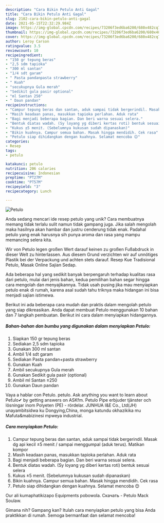 ```yaml
---
description: "Cara Bikin Petulo Anti Gagal"
title: "Cara Bikin Petulo Anti Gagal"
slug: 2102-cara-bikin-petulo-anti-gagal
date: 2021-05-15T22:32:29.984Z
image: https://img-global.cpcdn.com/recipes/73206f3ed6ba6200/680x482cq70/petulo-foto-resep-utama.jpg
thumbnail: https://img-global.cpcdn.com/recipes/73206f3ed6ba6200/680x482cq70/petulo-foto-resep-utama.jpg
cover: https://img-global.cpcdn.com/recipes/73206f3ed6ba6200/680x482cq70/petulo-foto-resep-utama.jpg
author: Leroy Carson
ratingvalue: 3.5
reviewcount: 10
recipeingredient:
- "150 gr tepung beras"
- "2,5 sdm tapioka"
- "300 ml santan"
- "1/4 sdt garam"
- " Pasta pandanpasta strawberry"
- " Kuah"
- "secukupnya Gula merah"
- "Sedikit gula pasir optional"
- "ml Santan 250"
- " Daun pandan"
recipeinstructions:
- "Campur tepung beras dan santan, aduk sampai tidak bergerindil. Masak dg api kecil ±5 menit / sampai menggumpal (aduk terus). Matikan kompor"
- "Masih keadaan panas, masukkan tapioka perlahan. Aduk rata"
- "Bagi menjadi beberapa bagian. Dan beri warna sesuai selera."
- "Bentuk diatas wadah. (Sy loyang yg diberi kertas roti) bentuk sesuai selera"
- "Kukus ±5 menit. (Sebelumnya kukusan sudah dipanaskan)"
- "Bikin kuahnya. Campur semua bahan. Masak hingga mendidih. Cek rasa"
- "Petulo siap dihidangkan dengan kuahnya. Selamat mencoba 😊"
categories:
- Resep
tags:
- petulo

katakunci: petulo 
nutrition: 206 calories
recipecuisine: Indonesian
preptime: "PT27M"
cooktime: "PT57M"
recipeyield: "3"
recipecategory: Lunch

---
```



![Petulo](https://img-global.cpcdn.com/recipes/73206f3ed6ba6200/680x482cq70/petulo-foto-resep-utama.jpg)

Anda sedang mencari ide resep petulo yang unik? Cara membuatnya memang tidak terlalu sulit namun tidak gampang juga. Jika salah mengolah maka hasilnya akan hambar dan justru cenderung tidak enak. Padahal petulo yang enak harusnya sih punya aroma dan rasa yang mampu memancing selera kita.

Wir von Petulo legen großen Wert darauf keinen zu großen Fußabdruck in dieser Welt zu hinterlassen. Aus diesem Grund verzichten wir auf unnötiges Plastik bei der Verpackung und achten stets darauf. Resep Kue Tradisional Petulo, Masak Online Sajian Sedap.

Ada beberapa hal yang sedikit banyak berpengaruh terhadap kualitas rasa dari petulo, mulai dari jenis bahan, kedua pemilihan bahan segar hingga cara mengolah dan menyajikannya. Tidak usah pusing jika mau menyiapkan petulo enak di rumah, karena asal sudah tahu triknya maka hidangan ini bisa menjadi sajian istimewa.


Berikut ini ada beberapa cara mudah dan praktis dalam mengolah petulo yang siap dikreasikan. Anda dapat membuat Petulo menggunakan 10 bahan dan 7 langkah pembuatan. Berikut ini cara dalam menyiapkan hidangannya.

<!--inarticleads1-->

##### Bahan-bahan dan bumbu yang digunakan dalam menyiapkan Petulo:

1. Siapkan 150 gr tepung beras
1. Sediakan 2,5 sdm tapioka
1. Gunakan 300 ml santan
1. Ambil 1/4 sdt garam
1. Sediakan  Pasta pandan+pasta strawberry
1. Gunakan  Kuah
1. Ambil secukupnya Gula merah
1. Gunakan Sedikit gula pasir (optional)
1. Ambil ml Santan ±250
1. Gunakan  Daun pandan


Vaya a hablar con Petulo. petulo. Ask anything you want to learn about Peťulo✔ by getting answers on ASKfm. Petulo Pipe erbjuder tjänster och lösningar inom Polyeten (PE) - rördelar. JUNHUA I&amp;E Co., Ltd(JH) unayambitsidwa ku Dongying,China, monga katundu okhazikika mu Mafuta&amp;mabizinesi mpweya industrial. 

<!--inarticleads2-->

##### Cara menyiapkan Petulo:

1. Campur tepung beras dan santan, aduk sampai tidak bergerindil. Masak dg api kecil ±5 menit / sampai menggumpal (aduk terus). Matikan kompor
1. Masih keadaan panas, masukkan tapioka perlahan. Aduk rata
1. Bagi menjadi beberapa bagian. Dan beri warna sesuai selera.
1. Bentuk diatas wadah. (Sy loyang yg diberi kertas roti) bentuk sesuai selera
1. Kukus ±5 menit. (Sebelumnya kukusan sudah dipanaskan)
1. Bikin kuahnya. Campur semua bahan. Masak hingga mendidih. Cek rasa
1. Petulo siap dihidangkan dengan kuahnya. Selamat mencoba 😊


Our ali kumaphatikizapo Equipments pobowola. Скачать - Petulo Mack Soulaw. 

Gimana nih? Gampang kan? Itulah cara menyiapkan petulo yang bisa Anda praktikkan di rumah. Semoga bermanfaat dan selamat mencoba!
